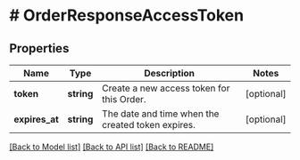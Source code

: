 # # OrderResponseAccessToken

## Properties

Name | Type | Description | Notes
------------ | ------------- | ------------- | -------------
**token** | **string** | Create a new access token for this Order. | [optional]
**expires_at** | **string** | The date and time when the created token expires. | [optional]

[[Back to Model list]](../../README.md#models) [[Back to API list]](../../README.md#endpoints) [[Back to README]](../../README.md)

